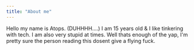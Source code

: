 ```yaml
---
title: "About me"
---
```

Hello my name is Atops. (DUHHHH....) I am 15 years old & I like tinkering with tech. I am also very stupid at times. Well thats enough of the yap, I'm pretty sure the person reading this dosent give a flying fuck.